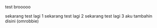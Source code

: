 test brooooo

sekarang test lagi 1
sekarang test lagi 2
sekarang test lagi 3
aku tambahin disini (omrobbie)
